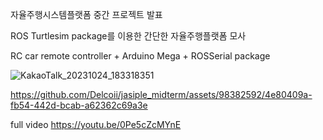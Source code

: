 자율주행시스템플랫폼 중간 프로젝트 발표

ROS Turtlesim package를 이용한 간단한 자율주행플랫폼 모사

RC car remote controller + Arduino Mega + ROSSerial package

![KakaoTalk_20231024_183318351](https://github.com/Delcoii/jasiple_midterm/assets/98382592/400111d5-de9b-4701-bbf6-a08c4997735f)




https://github.com/Delcoii/jasiple_midterm/assets/98382592/4e80409a-fb54-442d-bcab-a62362c69a3e

full video
https://youtu.be/0Pe5cZcMYnE


